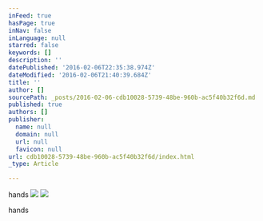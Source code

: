 ```yaml
---
inFeed: true
hasPage: true
inNav: false
inLanguage: null
starred: false
keywords: []
description: ''
datePublished: '2016-02-06T22:35:38.974Z'
dateModified: '2016-02-06T21:40:39.684Z'
title: ''
author: []
sourcePath: _posts/2016-02-06-cdb10028-5739-48be-960b-ac5f40b32f6d.md
published: true
authors: []
publisher:
  name: null
  domain: null
  url: null
  favicon: null
url: cdb10028-5739-48be-960b-ac5f40b32f6d/index.html
_type: Article

---
```

hands
![](https://the-grid-user-content.s3-us-west-2.amazonaws.com/f494e881-9d91-4a57-8e1f-372343a20fe9.jpg)
![](https://the-grid-user-content.s3-us-west-2.amazonaws.com/709f3868-4914-4caa-99bd-f76d3b6bde6e.jpg)

hands